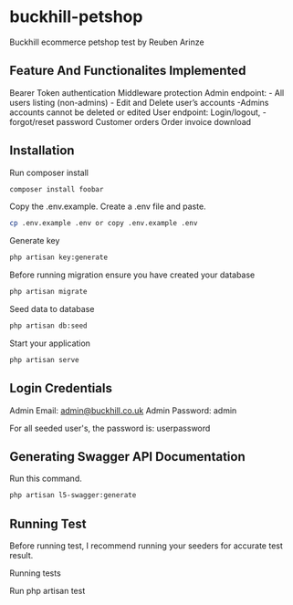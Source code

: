# buckhill-petshop

Buckhill ecommerce petshop test by Reuben Arinze

## Feature And Functionalites Implemented

Bearer Token authentication
Middleware protection
Admin endpoint: - All users listing (non-admins) - Edit and Delete user’s accounts -Admins accounts cannot be deleted or edited
User endpoint: Login/logout, -forgot/reset password
Customer orders
Order invoice download

## Installation

Run composer install

```bash
composer install foobar
```

Copy the .env.example. Create a .env file and paste.

```bash
cp .env.example .env or copy .env.example .env
```

Generate key

```bash
php artisan key:generate
```

Before running migration ensure you have created your database

```bash
php artisan migrate
```

Seed data to database

```bash
php artisan db:seed
```

Start your application

```bash
php artisan serve
```

## Login Credentials
Admin Email:  admin@buckhill.co.uk
Admin Password: admin

For all seeded user's, the password is: userpassword


## Generating Swagger API Documentation
Run this command.
```bash
php artisan l5-swagger:generate 
```


## Running Test

Before running test, I recommend running your seeders for accurate test result.

Running tests

Run php artisan test

